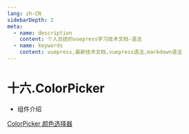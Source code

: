 ```yaml
---
lang: zh-CN
sidebarDepth: 2
meta:
  - name: description
    content: 个人总结的vuepress学习技术文档-语法
  - name: keywords
    content: vuepress,最新技术文档,vuepress语法,markdown语法
---
```


# 十六.ColorPicker

- 组件介绍

[ColorPicker 颜色选择器](https://element-plus.gitee.io/#/zh-CN/component/color-picker)